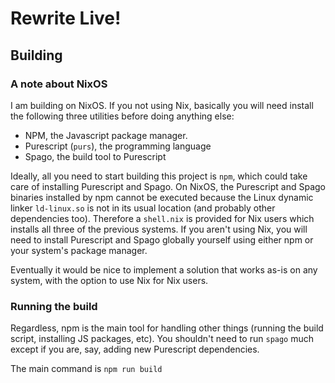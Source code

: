 # Rewrite Live!

## Building

### A note about NixOS
I am building on NixOS. If you not using Nix, basically you will need
install the following three utilities before doing anything else:

- NPM, the Javascript package manager.
- Purescript (`purs`), the programming language
- Spago, the build tool to Purescript

Ideally, all you need to start building this project is `npm`, which
could take care of installing Purescript and Spago. On NixOS, the
Purescript and Spago binaries installed by npm cannot be executed
because the Linux dynamic linker `ld-linux.so` is not in its usual
location (and probably other dependencies too). Therefore a
`shell.nix` is provided for Nix users which installs all three of the
previous systems. If you aren't using Nix, you will need to install
Purescript and Spago globally yourself using either npm or your
system's package manager.

Eventually it would be nice to implement a solution that works as-is
on any system, with the option to use Nix for Nix users.

### Running the build

Regardless, npm is the main tool for handling other things (running
the build script, installing JS packages, etc). You shouldn't need to
run `spago` much except if you are, say, adding new Purescript
dependencies.

The main command is `npm run build`

